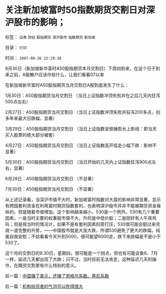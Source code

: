 # 关注新加坡富时50指数期货交割日对深沪股市的影响；

标签： `证券` `财经` `股指期货` `深沪股市` `指数期货` `新加坡` 

目录： `打印`

时间： `2007-08-26 22:29:38`

8月30日（新加坡新华富时A50股指期货本月交割日）下周四到来，在这个日子到来之前，A股散户应该作些什么，让我们看看07以来

在新加坡新华富时A50股指期货当月交割日A股到底发生了什么：

1月30日：A50股指期货当月交割日 （当日上证指数冲顶失败并在之后几天内狂泻500点左右）

2月27日：A50股指期货当月交割日 （当日上证指数冲顶失败并狂泻200多点，创多年来最大日跌幅，显著）

3月29日：A50股指期货当月交割日 （当日上证指数呈倒锤型长上影线：即当天买入股票的绝大部分被套）

4月27日：A50股指期货当月交割日 （当日上证指数高开低走小幅下跌：影响不显著）

5月30日：A50股指期货当月交割日 （当日开始的几天内上证指数狂泻900点左右，显著）

6月28日：A50股指期货当月交割日 （不显著）

7月30日：A50股指期货当月交割日 （不显著）

从上述记录看，当深沪市值不大时，新加坡富时指数对大盘的影响非常显著，显示有跨国套利资金在利用富时期货指数套利，也表明深沪股市并非不能被期货资金操纵的。但是随着市值增加，这个影响越来越小，530是一个例外。530有几个重要因素，一是当时主要的权重股市值不大，升的是中低价股；二是刚好有人午夜鸡叫；但是按当时的情况计，如果不是有套利因素刻意打压，530很可能会挺过来完成一波完整的升势，——中国股市就是大涨大跌，所谓530避免了更大的跌幅，纯属自我安慰；不妨看看今天升到5000，很可能望6000走，跌下来跌幅是不是小于530了。

这个月的交割日的8.30日，星期四，很可能是一个拐点，但也有可能会象6、7月一样，延迟几天都出现了大跌；只不过，当时目前无法肯定，这种延迟几天的操作，在期货交割里有什么特别的意义。



前一篇：[中国赚了美元，还赚了恩格尔系数、基尼系数](../../../2007/8/26/中国赚了美元，还赚了恩格尔系数、基尼系数.md)

后一篇：[机构投资者的气泡可以吹得很大](../../../2007/8/27/机构投资者的气泡可以吹得很大.md)